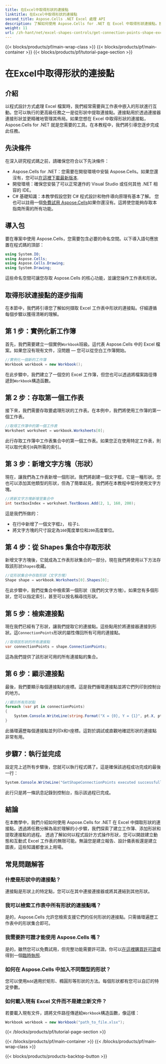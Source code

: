 ```yaml
---
title: 在Excel中取得形狀的連接點
linktitle: 在Excel中取得形狀的連接點
second_title: Aspose.Cells .NET Excel 處理 API
description: 了解如何使用 Aspose.Cells for .NET 在 Excel 中取得形狀連接點。按照我們的逐步指南，以程式設計方式輕鬆提取和顯示形狀點。
weight: 11
url: /zh-hant/net/excel-shapes-controls/get-connection-points-shape-excel/
---
```


{{< blocks/products/pf/main-wrap-class >}}
{{< blocks/products/pf/main-container >}}
{{< blocks/products/pf/tutorial-page-section >}}

# 在Excel中取得形狀的連接點

## 介紹
以程式設計方式處理 Excel 檔案時，我們經常需要與工作表中嵌入的形狀進行互動。您可以執行的更高級任務之一是從形狀中提取連接點。連接點用於透過連接器連接形狀並更精確地管理其佈局。如果您想在 Excel 中取得形狀的連接點，Aspose.Cells for .NET 就是您需要的工具。在本教程中，我們將引導您逐步完成此任務。
## 先決條件
在深入研究程式碼之前，請確保您符合以下先決條件：
- Aspose.Cells for .NET：您需要在開發環境中安裝 Aspose.Cells。如果您還沒有，您可以[在這裡下載最新版本](https://releases.aspose.com/cells/net/).
- 開發環境：確保您安裝了可以正常運作的 Visual Studio 或任何其他 .NET 相容的 IDE。
- C# 基礎知識：本教學假設您對 C# 程式設計和物件導向原理有基本了解。
您也可以註冊一個[免費試用 Aspose.Cells](https://releases.aspose.com/)如果你還沒有。這將使您能夠存取本指南所需的所有功能。

## 導入包
要在專案中使用 Aspose.Cells，您需要包含必要的命名空間。以下導入語句應放置在程式碼的頂部：
```csharp
using System.IO;
using Aspose.Cells;
using Aspose.Cells.Drawing;
using System.Drawing;
```
這些命名空間可讓您存取 Aspose.Cells 的核心功能，並讓您操作工作表和形狀。

## 取得形狀連接點的逐步指南
在本節中，我們將引導您了解如何擷取 Excel 工作表中形狀的連接點。仔細遵循每個步驟以獲得清晰的理解。
## 第 1 步：實例化新工作簿
首先，我們需要建立一個實例`Workbook`班級。這代表 Aspose.Cells 中的 Excel 檔案。如果您沒有現有文件，沒問題 — 您可以從空白工作簿開始。
```csharp
//實例化一個新的工作簿
Workbook workbook = new Workbook();
```
在此步驟中，我們建立了一個空的 Excel 工作簿，但您也可以透過將檔案路徑傳遞到`Workbook`構造函數。
## 第 2 步：存取第一個工作表
接下來，我們需要存取要處理形狀的工作表。在本例中，我們將使用工作簿的第一個工作表。
```csharp
//取得工作簿中的第一個工作表
Worksheet worksheet = workbook.Worksheets[0];
```
此行存取工作簿中工作表集合中的第一個工作表。如果您正在使用特定工作表，則可以取代索引`0`與所需的索引。
## 第 3 步：新增文字方塊（形狀）
現在，讓我們為工作表新增一個形狀。我們將創建一個文字框，它是一種形狀。您也可以添加其他類型的形狀，但為了簡單起見，我們將在本教程中堅持使用文字方塊。
```csharp
//將新文字方塊新增至集合中
int textboxIndex = worksheet.TextBoxes.Add(2, 1, 160, 200);
```
這是我們所做的：
- 在行中新增了一個文字框`2`， 柱子`1`.
- 將文字方塊的尺寸設定為`160`寬度單位和`200`高度單位。
## 第 4 步：從 Shapes 集合中存取形狀
新增文字方塊後，它就成為工作表形狀集合的一部分。現在我們將使用以下方法存取該形狀`Shapes`收藏。
```csharp
//從形狀集合中存取形狀（文字方塊）
Shape shape = workbook.Worksheets[0].Shapes[0];
```
在此步驟中，我們從集合中檢索第一個形狀（我們的文字方塊）。如果您有多個形狀，您可以指定索引，甚至可以按名稱尋找形狀。
## 第 5 步：檢索連接點
現在我們已經有了形狀，讓我們提取它的連接點。這些點用於將連接器連接到形狀。這`ConnectionPoints`形狀的屬性傳回所有可用的連接點。
```csharp
//取得該形狀的所有連接點
var connectionPoints = shape.ConnectionPoints;
```
這為我們提供了該形狀可用的所有連接點的集合。
## 第 6 步：顯示連接點
最後，我們要顯示每個連接點的座標。這是我們循環連接點並將它們列印到控制台的地方。
```csharp
//顯示所有形狀點
foreach (var pt in connectionPoints)
{
    System.Console.WriteLine(string.Format("X = {0}, Y = {1}", pt.X, pt.Y));
}
```
此循環遍歷每個連接點並列印`X`和`Y`座標。這對於調試或直觀地確認形狀的連接點非常有用。
## 步驟7：執行並完成
設定完上述所有步驟後，您就可以執行程式碼了。這是確保該過程成功完成的最後一行：
```csharp
System.Console.WriteLine("GetShapeConnectionPoints executed successfully.");
```
此行只是將一條訊息記錄到控制台，指示該過程已完成。

## 結論
在本教學中，我們介紹如何使用 Aspose.Cells for .NET 在 Excel 中擷取形狀的連接點。透過將任務分解為易於理解的小步驟，我們探索了建立工作簿、添加形狀和提取連接點的過程。
透過了解如何以程式設計方式操作形狀，您可以開啟建立動態和互動式 Excel 工作表的無限可能。無論您是建立報告、設計儀表板還是建立圖表，這些知識都會派上用場。
## 常見問題解答
### 什麼是形狀中的連接點？
連接點是形狀上的特定點，您可以在其中連接連接器或將其連結到其他形狀。
### 我可以檢索工作表中所有形狀的連接點嗎？
是的，Aspose.Cells 允許您檢索支援它們的任何形狀的連接點。只需循環遍歷工作表中的形狀集合即可。
### 我需要許可證才能使用 Aspose.Cells 嗎？
是的，雖然您可以免費試用，但完整功能需要許可證。你可以[在這裡購買許可證](https://purchase.aspose.com/buy)或得到一個[臨時執照](https://purchase.aspose.com/temporary-license/).
### 如何在 Aspose.Cells 中加入不同類型的形狀？
您可以使用`Add`適用於矩形、橢圓形等形狀的方法。每個形狀都有您可以自訂的特定參數。
### 如何載入現有 Excel 文件而不是建立新文件？
若要載入現有文件，請將文件路徑傳遞給`Workbook`構造函數，像這樣：  
```csharp
Workbook workbook = new Workbook("path_to_file.xlsx");
```
{{< /blocks/products/pf/tutorial-page-section >}}

{{< /blocks/products/pf/main-container >}}
{{< /blocks/products/pf/main-wrap-class >}}

{{< blocks/products/products-backtop-button >}}
